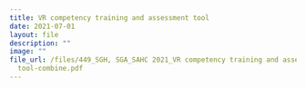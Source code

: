 ```yaml
---
title: VR competency training and assessment tool
date: 2021-07-01
layout: file
description: ""
image: ""
file_url: /files/449_SGH, SGA_SAHC 2021_VR competency training and assessment
  tool-combine.pdf
---
```

